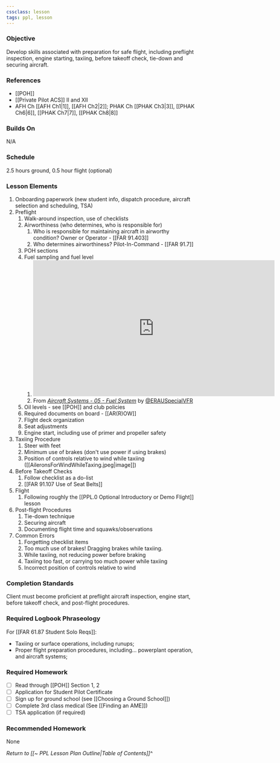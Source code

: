 ```yaml
---
cssclass: lesson
tags: ppl, lesson
---
```

### Objective
Develop skills associated with preparation for safe flight, including preflight inspection, engine starting, taxiing, before takeoff check, tie-down and securing aircraft.

### References
- [[POH]]
- [[Private Pilot ACS]] II and XII
- AFH Ch [[AFH Ch1|1]], [[AFH Ch2|2]]; PHAK Ch [[PHAK Ch3|3]], [[PHAK Ch6|6]], [[PHAK Ch7|7]], [[PHAK Ch8|8]]

### Builds On
N/A

### Schedule
2.5 hours ground, 0.5 hour flight (optional)

### Lesson Elements
1. Onboarding paperwork (new student info, dispatch procedure, aircraft selection and scheduling, TSA)
2. Preflight
	1. Walk-around inspection, use of checklists
	2. Airworthiness (who determines, who is responsible for)
		1. Who is responsible for maintaining aircraft in airworthy condition? Owner or Operator - [[FAR 91.403]]
		2. Who determines airworthiness? Pilot-In-Command - [[FAR 91.7]]
	3. POH sections
	4. Fuel sampling and fuel level
		1. <iframe id="ytplayer" type="text/html" width="640" height="360" src="https://youtube.com/embed/rya4YFDpsPs?start=193"  frameborder="0"></iframe>
		1. From *[Aircraft Systems - 05 - Fuel System](https://www.youtube.com/watch?v=rya4YFDpsPs)* by [@ERAUSpecialVFR](https://www.youtube.com/@ERAUSpecialVFR)
	5. Oil levels - see [[POH]] and club policies
	6. Required documents on board - [[AR(R)OW]]
	7. Flight deck organization
	8. Seat adjustments
	9. Engine start, including use of primer and propeller safety
3. Taxiing Procedure
	1. Steer with feet
	2. Minimum use of brakes (don't use power if using brakes)
	3. Position of controls relative to wind while taxiing ([[AileronsForWindWhileTaxing.jpeg|image]])
4. Before Takeoff Checks
	1. Follow checklist as a do-list
	2. [[FAR 91.107 Use of Seat Belts]]
5. Flight
	1. Following roughly the [[PPL.0 Optional Introductory or Demo Flight]] lesson
6. Post-flight Procedures
	1. Tie-down technique
	3. Securing aircraft
	4. Documenting flight time and squawks/observations
7. Common Errors
	1. Forgetting checklist items
	2. Too much use of brakes! Dragging brakes while taxiing.
	3. While taxiing, not reducing power before braking
	4. Taxiing too fast, or carrying too much power while taxiing
	5. Incorrect position of controls relative to wind

### Completion Standards
Client must become proficient at preflight aircraft inspection, engine start, before takeoff check, and post-flight procedures.

### Required Logbook Phraseology
For [[FAR 61.87 Student Solo Reqs]]: 
- Taxiing or surface operations, including runups;
- Proper flight preparation procedures, including... powerplant operation, and aircraft systems;

### Required Homework
- [ ] Read through [[POH]] Section 1, 2
- [ ] Application for Student Pilot Certificate
- [ ] Sign up for ground school (see [[Choosing a Ground School]])
- [ ] Complete 3rd class medical (See [[Finding an AME]])
- [ ] TSA application (if required)

### Recommended Homework
None

*Return to [[~ PPL Lesson Plan Outline|Table of Contents]]^*